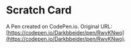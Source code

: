 # Scratch Card

A Pen created on CodePen.io. Original URL: [https://codepen.io/Darkbbeider/pen/RwvKNwo](https://codepen.io/Darkbbeider/pen/RwvKNwo).

